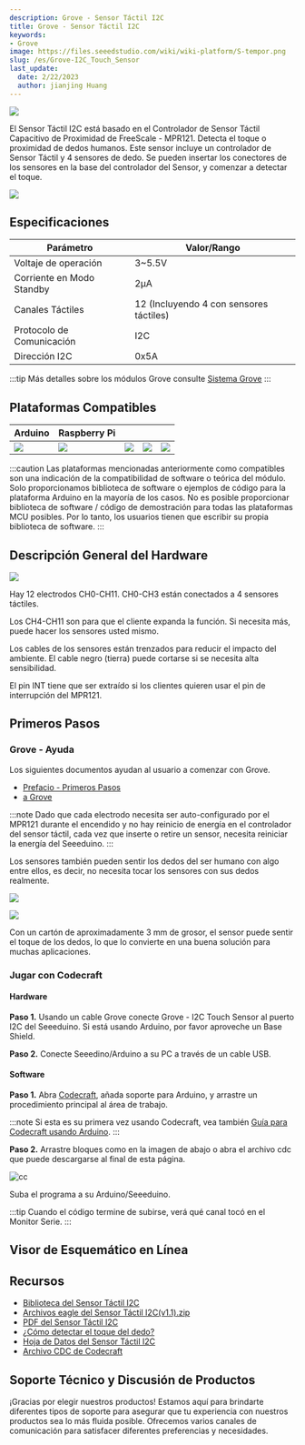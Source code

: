 ```yaml
---
description: Grove - Sensor Táctil I2C
title: Grove - Sensor Táctil I2C
keywords:
- Grove
image: https://files.seeedstudio.com/wiki/wiki-platform/S-tempor.png
slug: /es/Grove-I2C_Touch_Sensor
last_update:
  date: 2/22/2023
  author: jianjing Huang
---
```

<!-- ---
name: Grove - Sensor Táctil I2C
category: Sensor
bzurl: https://seeedstudio.com/Grove-I2C-Touch-Sensor-p-840.html
oldwikiname: Grove_-_I2C_Touch_Sensor
prodimagename: Grove-I2C-Touch-Sensor.jpg
bzprodimageurl: https://statics3.seeedstudio.com/images/P3202380.jpg
surveyurl: https://www.research.net/r/Grove-I2C_Touch_Sensor
sku: 101020047
tags: grove_i2c, io_3v3, io_5v, plat_duino, plat_linkit
--- -->

![](https://files.seeedstudio.com/wiki/Grove-I2C_Touch_Sensor/img/Grove-I2C-Touch-Sensor.jpg)

El Sensor Táctil I2C está basado en el Controlador de Sensor Táctil Capacitivo de Proximidad de FreeScale - MPR121. Detecta el toque o proximidad de dedos humanos. Este sensor incluye un controlador de Sensor Táctil y 4 sensores de dedo. Se pueden insertar los conectores de los sensores en la base del controlador del Sensor, y comenzar a detectar el toque.

[![](https://files.seeedstudio.com/wiki/common/Get_One_Now_Banner.png)](https://www.seeedstudio.com/depot/Grove-I2C-Touch-Sensor-p-840.html)

Especificaciones
-------------

| Parámetro              | Valor/Rango                         |
|------------------------|-------------------------------------|
| Voltaje de operación   | 3~5.5V                              |
| Corriente en Modo Standby | 2μA                              |
| Canales Táctiles       | 12 (Incluyendo 4 con sensores táctiles) |
| Protocolo de Comunicación | I2C                              |
| Dirección I2C          | 0x5A                                |

:::tip
Más detalles sobre los módulos Grove consulte [Sistema Grove](https://wiki.seeedstudio.com/es/Grove_System/)
:::

Plataformas Compatibles
-------------------

| Arduino                                                                                             | Raspberry Pi                                                                                             |                                                                                                 |                                                                                                          |                                                                                                    |
|-----------------------------------------------------------------------------------------------------|----------------------------------------------------------------------------------------------------------|-------------------------------------------------------------------------------------------------|---------------------------------------------------------------------------------------------------|----------------------------------------------------------------------------------------------------|
| ![](https://files.seeedstudio.com/wiki/wiki_english/docs/images/arduino_logo.jpg) | ![](https://files.seeedstudio.com/wiki/wiki_english/docs/images/raspberry_pi_logo_n.jpg) | ![](https://files.seeedstudio.com/wiki/wiki_english/docs/images/bbg_logo_n.jpg) | ![](https://files.seeedstudio.com/wiki/wiki_english/docs/images/wio_logo_n.jpg) | ![](https://files.seeedstudio.com/wiki/wiki_english/docs/images/linkit_logo.jpg) |

:::caution
Las plataformas mencionadas anteriormente como compatibles son una indicación de la compatibilidad de software o teórica del módulo. Solo proporcionamos biblioteca de software o ejemplos de código para la plataforma Arduino en la mayoría de los casos. No es posible proporcionar biblioteca de software / código de demostración para todas las plataformas MCU posibles. Por lo tanto, los usuarios tienen que escribir su propia biblioteca de software.
:::

Descripción General del Hardware
-----------------

![](https://files.seeedstudio.com/wiki/Grove-I2C_Touch_Sensor/img/DSC_0030.png)

Hay 12 electrodos CH0-CH11. CH0-CH3 están conectados a 4 sensores táctiles.

Los CH4-CH11 son para que el cliente expanda la función. Si necesita más, puede hacer los sensores usted mismo.

Los cables de los sensores están trenzados para reducir el impacto del ambiente. El cable negro (tierra) puede cortarse si se necesita alta sensibilidad.

El pin INT tiene que ser extraído si los clientes quieren usar el pin de interrupción del MPR121.

Primeros Pasos
---------------

### **Grove - Ayuda**

Los siguientes documentos ayudan al usuario a comenzar con Grove.

- [Prefacio - Primeros Pasos](https://www.seeedstudio.com/document/pdf/Preface.pdf)
- [a Grove](https://www.seeedstudio.com/document/pdf/Introduction%20to%20Grove.pdf)

:::note
Dado que cada electrodo necesita ser auto-configurado por el MPR121 durante el encendido y no hay reinicio de energía en el controlador del sensor táctil, cada vez que inserte o retire un sensor, necesita reiniciar la energía del Seeeduino.
:::

Los sensores también pueden sentir los dedos del ser humano con algo entre ellos, es decir, no necesita tocar los sensores con sus dedos realmente.

![](https://files.seeedstudio.com/wiki/Grove-I2C_Touch_Sensor/img/DSC_0026.jpg)

![](https://files.seeedstudio.com/wiki/Grove-I2C_Touch_Sensor/img/DSC_0027.jpg)

Con un cartón de aproximadamente 3 mm de grosor, el sensor puede sentir el toque de los dedos, lo que lo convierte en una buena solución para muchas aplicaciones.

### Jugar con Codecraft

#### Hardware

**Paso 1.** Usando un cable Grove conecte Grove - I2C Touch Sensor al puerto I2C del Seeeduino. Si está usando Arduino, por favor aproveche un Base Shield.

**Paso 2.** Conecte Seeedino/Arduino a su PC a través de un cable USB.

#### Software

**Paso 1.** Abra [Codecraft](https://ide.chmakered.com/), añada soporte para Arduino, y arrastre un procedimiento principal al área de trabajo.

:::note
Si esta es su primera vez usando Codecraft, vea también [Guía para Codecraft usando Arduino](https://wiki.seeedstudio.com/es/Guide_for_Codecraft_using_Arduino/).
:::

**Paso 2.** Arrastre bloques como en la imagen de abajo o abra el archivo cdc que puede descargarse al final de esta página.

![cc](https://files.seeedstudio.com/wiki/Grove-I2C_Touch_Sensor/img/cc_I2C_Touch_Sensor.png)

Suba el programa a su Arduino/Seeeduino.

:::tip
Cuando el código termine de subirse, verá qué canal tocó en el Monitor Serie.
:::

## Visor de Esquemático en Línea

<div className="altium-ecad-viewer" data-project-src="https://files.seeedstudio.com/wiki/Grove-I2C_Touch_Sensor/res/I2C_Touch_Sensor_eagle_files-v1.1-.zip" style={{borderRadius: '0px 0px 4px 4px', height: 500, borderStyle: 'solid', borderWidth: 1, borderColor: 'rgb(241, 241, 241)', overflow: 'hidden', maxWidth: 1280, maxHeight: 700, boxSizing: 'border-box'}}>
</div>

Recursos
---------

- [Biblioteca del Sensor Táctil I2C](https://github.com/Seeed-Studio/Grove_I2C_Touch_Sensor)
- [Archivos eagle del Sensor Táctil I2C(v1.1).zip](https://files.seeedstudio.com/wiki/Grove-I2C_Touch_Sensor/res/I2C_Touch_Sensor_eagle_files-v1.1-.zip)
- [PDF del Sensor Táctil I2C](https://files.seeedstudio.com/wiki/Grove-I2C_Touch_Sensor/res/Grove-I2C_Color_sensor_v1.2.pdf)
- [¿Cómo detectar el toque del dedo?](/es/How_to_detect_finger_touch)
- [Hoja de Datos del Sensor Táctil I2C](https://files.seeedstudio.com/wiki/Grove-I2C_Touch_Sensor/res/Freescale_Semiconductor;MPR121QR2.pdf)
- [Archivo CDC de Codecraft](https://files.seeedstudio.com/wiki/Grove-I2C_Touch_Sensor/res/Grove_I2C_Touch_Sensor_CDC_File.zip)

<!-- Este archivo Markdown fue creado desde https://www.seeedstudio.com/wiki/Grove_-_I2C_Touch_Sensor -->

## Soporte Técnico y Discusión de Productos

¡Gracias por elegir nuestros productos! Estamos aquí para brindarte diferentes tipos de soporte para asegurar que tu experiencia con nuestros productos sea lo más fluida posible. Ofrecemos varios canales de comunicación para satisfacer diferentes preferencias y necesidades.

<div class="button_tech_support_container">
<a href="https://forum.seeedstudio.com/" class="button_forum"></a> 
<a href="https://www.seeedstudio.com/contacts" class="button_email"></a>
</div>

<div class="button_tech_support_container">
<a href="https://discord.gg/eWkprNDMU7" class="button_discord"></a> 
<a href="https://github.com/Seeed-Studio/wiki-documents/discussions/69" class="button_discussion"></a>
</div>
